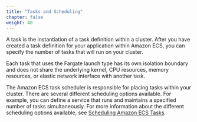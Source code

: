 ```yaml
---
title: "Tasks and Scheduling"
chapter: false
weight: 40
---
```


A task is the instantiation of a task definition within a cluster. After you have created a task definition for your application within Amazon ECS, you can specify the number of tasks that will run on your cluster.

Each task that uses the Fargate launch type has its own isolation boundary and does not share the underlying kernel, CPU resources, memory resources, or elastic network interface with another task.

The Amazon ECS task scheduler is responsible for placing tasks within your cluster. There are several different scheduling options available. For example, you can define a service that runs and maintains a specified number of tasks simultaneously. For more information about the different scheduling options available, see [Scheduling Amazon ECS Tasks](https://docs.aws.amazon.com/AmazonECS/latest/developerguide/scheduling_tasks.html).